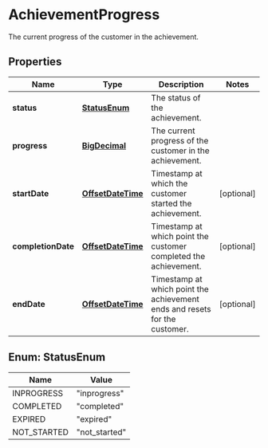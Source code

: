 

# AchievementProgress

The current progress of the customer in the achievement.
## Properties

Name | Type | Description | Notes
------------ | ------------- | ------------- | -------------
**status** | [**StatusEnum**](#StatusEnum) | The status of the achievement. | 
**progress** | [**BigDecimal**](BigDecimal.md) | The current progress of the customer in the achievement. | 
**startDate** | [**OffsetDateTime**](OffsetDateTime.md) | Timestamp at which the customer started the achievement. |  [optional]
**completionDate** | [**OffsetDateTime**](OffsetDateTime.md) | Timestamp at which point the customer completed the achievement. |  [optional]
**endDate** | [**OffsetDateTime**](OffsetDateTime.md) | Timestamp at which point the achievement ends and resets for the customer. |  [optional]



## Enum: StatusEnum

Name | Value
---- | -----
INPROGRESS | &quot;inprogress&quot;
COMPLETED | &quot;completed&quot;
EXPIRED | &quot;expired&quot;
NOT_STARTED | &quot;not_started&quot;



